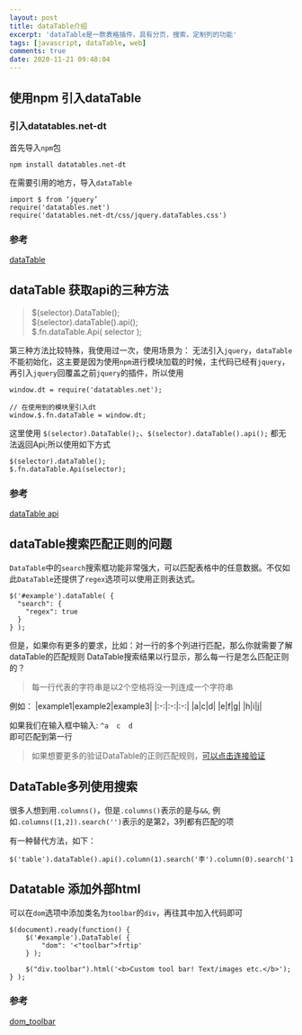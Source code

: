 ```yaml
---
layout: post
title: dataTable介绍
excerpt: 'dataTable是一款表格插件，具有分页，搜索，定制列的功能'
tags: [javascript, dataTable, web]
comments: true
date: 2020-11-21 09:48:04
---
```


## 使用npm 引入dataTable
### 引入datatables.net-dt
首先导入`npm`包
```
npm install datatables.net-dt
```

在需要引用的地方，导入`dataTable`
```
import $ from ‘jquery’
require('datatables.net')
require('datatables.net-dt/css/jquery.dataTables.css')
```

### 参考
[dataTable](https://datatables.net/download/)


## dataTable 获取api的三种方法

> $(selector).DataTable();  
> $(selector).dataTable().api();  
> $.fn.dataTable.Api( selector );

第三种方法比较特殊，我使用过一次，使用场景为：
无法引入`jquery`，`dataTable`不能初始化，这主要是因为使用`npm`进行模块加载的时候，主代码已经有`jquery`，再引入`jquery`回覆盖之前`jquery`的插件，所以使用

```
window.dt = require('datatables.net');

// 在使用到的模块里引入dt
window.$.fn.dataTable = window.dt;
```
这里使用 `$(selector).DataTable();`、`$(selector).dataTable().api();` 都无法返回Api;所以使用如下方式
```
$(selector).dataTable();
$.fn.dataTable.Api(selector); 
```

### 参考
[dataTable api](http://datatables.club/manual/api.html)

## dataTable搜索匹配正则的问题
`DataTable`中的`search`搜索框功能非常强大，可以匹配表格中的任意数据。不仅如此`DataTable`还提供了`regex`选项可以使用正则表达式。
```
$('#example').dataTable( {
  "search": {
    "regex": true
  }
} );
```
但是，如果你有更多的要求，比如：对一行的多个列进行匹配，那么你就需要了解dataTable的匹配规则
DataTable搜索结果以行显示，那么每一行是怎么匹配正则的？

>每一行代表的字符串是以2个空格将没一列连成一个字符串

例如：
|example1|example2|example3|
|:-:|:-:|:-:|
|a|c|d|
|e|f|g|
|h|i|j|

如果我们在输入框中输入: `^a  c  d`  
即可匹配到第一行

>如果想要更多的验证DataTable的正则匹配规则，[可以点击连接验证](https://datatables.net/examples/api/regex.html)

## DataTable多列使用搜索

很多人想到用`.columns()`，但是`.columns()`表示的是与`&&`, 例如`.columns([1,2]).search('')`表示的是第2，3列都有匹配的项

有一种替代方法，如下：
```
$('table').dataTable().api().column(1).search('李').column(0).search('1').draw();
```

## Datatable 添加外部html
可以在`dom`选项中添加类名为`toolbar`的`div`，再往其中加入代码即可
```
$(document).ready(function() {
    $('#example').DataTable( {
        "dom": '<"toolbar">frtip'
    } );
 
    $("div.toolbar").html('<b>Custom tool bar! Text/images etc.</b>');
} );
```
### 参考
[dom_toolbar](https://datatables.net/examples/advanced_init/dom_toolbar.html)